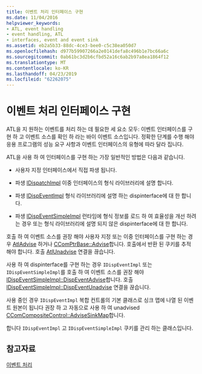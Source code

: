 ```yaml
---
title: 이벤트 처리 인터페이스 구현
ms.date: 11/04/2016
helpviewer_keywords:
- ATL, event handling
- event handling, ATL
- interfaces, event and event sink
ms.assetid: eb2a5b33-88dc-4ce3-bee0-c5c38ea050d7
ms.openlocfilehash: d977b59907266a2e0141defa8c496b1e7bc66a6c
ms.sourcegitcommit: 0ab61bc3d2b6cfbd52a16c6ab2b97a8ea1864f12
ms.translationtype: MT
ms.contentlocale: ko-KR
ms.lasthandoff: 04/23/2019
ms.locfileid: "62262075"
---
```

# <a name="implementing-the-event-handling-interface"></a>이벤트 처리 인터페이스 구현

ATL을 지 원하는 이벤트를 처리 하는 데 필요한 세 요소 모두: 이벤트 인터페이스를 구현 하 고 이벤트 소스를 확인 하 라는 바이 이벤트 소스입니다. 정확한 단계를 수행 해야 응용 프로그램의 성능 요구 사항과 이벤트 인터페이스의 유형에 따라 달라 집니다.

ATL을 사용 하 여 인터페이스를 구현 하는 가장 일반적인 방법은 다음과 같습니다.

- 사용자 지정 인터페이스에서 직접 파생 됩니다.

- 파생 [IDispatchImpl](../atl/reference/idispatchimpl-class.md) 이중 인터페이스의 형식 라이브러리에 설명 합니다.

- 파생 [IDispEventImpl](../atl/reference/idispeventimpl-class.md) 형식 라이브러리에 설명 하는 dispinterface에 대 한 합니다.

- 파생 [IDispEventSimpleImpl](../atl/reference/idispeventsimpleimpl-class.md) 런타임에 형식 정보를 로드 하 여 효율성을 개선 하려는 경우 또는 형식 라이브러리에 설명 되지 않은 dispinterface에 대 한 합니다.

호출 하 여 이벤트 소스를 권장 해야 사용자 지정 또는 이중 인터페이스를 구현 하는 경우 [AtlAdvise](reference/connection-point-global-functions.md#atladvise) 하거나 [CComPtrBase::Advise](../atl/reference/ccomptrbase-class.md#advise)합니다. 호출에서 반환 된 쿠키를 추적 해야 합니다. 호출 [AtlUnadvise](reference/connection-point-global-functions.md#atlunadvise) 연결을 끊습니다.

사용 하 여 dispinterface를 구현 하는 경우 `IDispEventImpl` 또는 `IDispEventSimpleImpl`를 호출 하 여 이벤트 소스를 권장 해야 [IDispEventSimpleImpl::DispEventAdvise](../atl/reference/idispeventsimpleimpl-class.md#dispeventadvise)합니다. 호출 [IDispEventSimpleImpl::DispEventUnadvise](../atl/reference/idispeventsimpleimpl-class.md#dispeventunadvise) 연결을 끊습니다.

사용 중인 경우 `IDispEventImpl` 복합 컨트롤의 기본 클래스로 싱크 맵에 나열 된 이벤트 원본이 됩니다 권장 하 고 자동으로 사용 하 여 unadvised [CComCompositeControl::AdviseSinkMap](../atl/reference/ccomcompositecontrol-class.md#advisesinkmap)합니다.

합니다 `IDispEventImpl` 고 `IDispEventSimpleImpl` 쿠키를 관리 하는 클래스입니다.

## <a name="see-also"></a>참고자료

[이벤트 처리](../atl/event-handling-and-atl.md)
